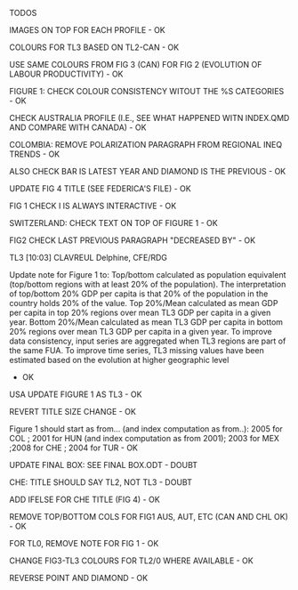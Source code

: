TODOS

IMAGES ON TOP FOR EACH PROFILE - OK

COLOURS FOR TL3 BASED ON TL2-CAN - OK

USE SAME COLOURS FROM FIG 3 (CAN) FOR FIG 2 (EVOLUTION OF LABOUR PRODUCTIVITY) - OK

FIGURE 1: CHECK COLOUR CONSISTENCY WITOUT THE %S CATEGORIES - OK

CHECK AUSTRALIA PROFILE (I.E., SEE WHAT HAPPENED WITN INDEX.QMD AND COMPARE WITH CANADA) - OK

COLOMBIA: REMOVE POLARIZATION PARAGRAPH FROM REGIONAL INEQ TRENDS - OK

ALSO CHECK BAR IS LATEST YEAR AND DIAMOND IS THE PREVIOUS - OK

UPDATE FIG 4 TITLE (SEE FEDERICA'S FILE) - OK

FIG 1 CHECK I IS ALWAYS INTERACTIVE - OK

SWITZERLAND: CHECK TEXT ON TOP OF FIGURE 1 - OK

FIG2 CHECK LAST PREVIOUS PARAGRAPH "DECREASED BY" - OK

TL3
[10:03] CLAVREUL Delphine, CFE/RDG

Update note for Figure 1 to: 
Top/bottom calculated as population equivalent (top/bottom regions with at least 20% of the population). The interpretation of top/bottom 20% GDP per capita is that 20% of the population in the country holds 20% of the value. Top 20%/Mean calculated as mean GDP per capita in top 20% regions over mean TL3 GDP per capita in a given year. Bottom 20%/Mean calculated as mean TL3 GDP per capita in bottom 20% regions over mean TL3 GDP per capita in a given year. To improve data consistency, input series are aggregated when TL3 regions are part of the same FUA. To improve time series, TL3 missing values have been estimated based on the evolution at higher geographic level
- OK

USA UPDATE FIGURE 1 AS TL3 - OK

REVERT TITLE SIZE CHANGE - OK

Figure 1 should start as from… (and index computation as from..):  2005 for COL ; 2001 for HUN (and index computation as from 2001); 2003 for MEX ;2008 for CHE ; 2004 for TUR - OK

UPDATE FINAL BOX: SEE FINAL BOX.ODT - DOUBT

CHE: TITLE SHOULD SAY TL2, NOT TL3 - DOUBT

ADD IFELSE FOR CHE TITLE (FIG 4) - OK

REMOVE TOP/BOTTOM COLS FOR FIG1 AUS, AUT, ETC (CAN AND CHL OK) - OK

FOR TL0, REMOVE NOTE FOR FIG 1 - OK

CHANGE FIG3-TL3 COLOURS FOR TL2/0 WHERE AVAILABLE - OK

REVERSE POINT AND DIAMOND - OK
